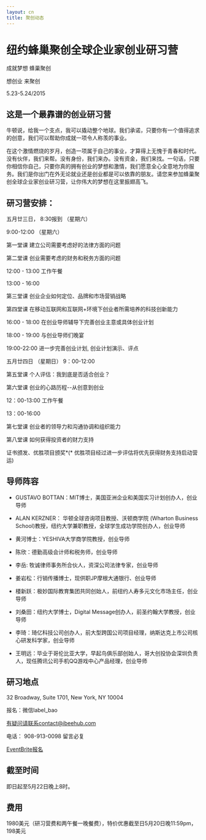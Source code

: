 ```yaml
---
layout: cn
title: 聚创动态
---
```

# 纽约蜂巢聚创全球企业家创业研习营

成就梦想 蜂巢聚创

想创业 来聚创

5.23-5.24/2015

## 这是一个最靠谱的创业研习营

牛顿说，给我一个支点，我可以撬动整个地球。我们承诺，只要你有一个值得追求的创意，我们可以帮助你成就一项令人称羡的事业。

在这个激情燃烧的岁月，创造一项属于自己的事业，才算得上无愧于青春和时代。没有伙伴，我们来帮。没有身份，我们来办。没有资金，我们来找。一句话，只要你相信你自己，只要你真的拥有创业的梦想和激情，我们愿意全心全意地为你服务。我们是你出门在外无论就业还是创业都是可以依靠的朋友。请您来参加蜂巢聚创全球企业家创业研习营，让你伟大的梦想在这里振翅高飞。


## 研习营安排：

五月廿三日， 8:30报到 （星期六） 

9:00-12:00 （星期六）

第一堂课 建立公司需要考虑好的法律方面的问题

第二堂课 创业需要考虑的财务和税务方面的问题

12:00 - 13:00 工作午餐

13:00 - 16:00 

第三堂课 创业企业如何定位、品牌和市场营销战略

第四堂课 在移动互联网和互联网+环境下创业者所需培养的科技创新能力

16:00 - 18:00 
在创业导师辅导下完善创业主意或具体创业计划

18:00 - 19:00 
与创业导师们晚宴 

19:00-22:00
进一步完善创业计划, 创业计划演示、评点

五月廿四日 （星期日）
9：00-12:00

第五堂课 个人评估：我到底是否适合创业？

第六堂课 创业的心路历程--从创意到创业 

12：00-13:00 工作午餐

13：00-16:00

第七堂课 创业者的领导力和沟通协调和组织能力

第八堂课 如何获得投资者的财力支持

证书颁发、优胜项目颁奖*(* 优胜项目经过进一步评估将优先获得财务支持启动营运)


## 导师阵容

- GUSTAVO BOTTAN：MIT博士，美国亚洲企业和美国实习计划创办人，创业导师

- ALAN KERZNER： 华顿全球咨询项目教授、沃顿商学院 (Wharton Business School)教授，纽约大学兼职教授，全球学生成功学院创办人，创业导师

- 黄河博士：YESHIVA大学商学院教授，创业导师

- 陈欣：德勤高级会计师和税务师，创业导师

- 李岳: 牧诚律师事务所合伙人，资深公司法律专家，创业导师

- 姜岩松：行销传播博士，现供职JP摩根大通银行、创业导师

- 楼新跃：极妙国际教育集团共同创始人，前纽约人寿多元文化市场主任，创业导师

- 刘桑田：纽约大学博士，Digital Message创办人，前圣约翰大学教授，创业导师

- 李琦：琦亿科技公司创办人，前大型跨国公司项目经理，纳斯达克上市公司核心研发科学家，创业导师

- 王明远：毕业于哥伦比亚大学，早起鸟俱乐部创始人，哥大创投协会深圳负责人，现任腾讯公司手机QQ游戏中心产品经理，创业导师


## 研习地点

32 Broadway, Suite 1701, New York, NY 10004

报名：微信label_bao

有疑问请联系contact@ibeehub.com

电话： 908-913-0098 留言必复


[EventBrite报名](https://www.eventbrite.com/e/ibeehub-global-entrepreneurship-boot-camp-tickets-16833724122)


## 截至时间

即日起至5月22日晚上8时。

## 费用

1980美元（研习营费和两午餐一晚餐费），特价优惠截至日5月20日晚11:59pm，198美元

